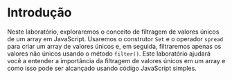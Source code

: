 # Introdução

Neste laboratório, exploraremos o conceito de filtragem de valores únicos de um array em JavaScript. Usaremos o construtor `Set` e o operador `spread` para criar um array de valores únicos e, em seguida, filtraremos apenas os valores não únicos usando o método `filter()`. Este laboratório ajudará você a entender a importância da filtragem de valores únicos em um array e como isso pode ser alcançado usando código JavaScript simples.
